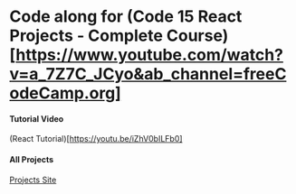 # Code along for (Code 15 React Projects - Complete Course)[https://www.youtube.com/watch?v=a_7Z7C_JCyo&ab_channel=freeCodeCamp.org]

#### Tutorial Video

(React Tutorial)[https://youtu.be/iZhV0bILFb0]

#### All Projects

[Projects Site](https://react-projects.netlify.app/)
